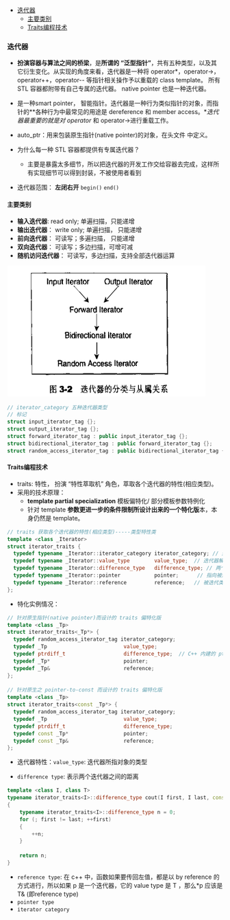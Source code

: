- [迭代器](#迭代器)
  - [主要类别](#主要类别)
  - [Traits编程技术](#traits编程技术)
### 迭代器
- **扮演容器与算法之间的桥梁**，是**所谓的 “泛型指针”**，共有五种类型，以及其它衍生变化。从实现的角度来看，迭代器是一种将 operator*，operator->，operator++，operator-- 等指针相关操作予以重载的 class template。 所有 STL 容器都附带有自己专属的迭代器。 native pointer 也是一种迭代器。


- 是一种smart pointer， 智能指针。迭代器是一种行为类似指针的对象，而指针的**各种行为中最常见的用途是 dereference 和 member access。**迭代器最重要的就是对 operator* 和 operator->进行重载工作。

- auto_ptr：用来包装原生指针(native pointer)的对象，在头文件 中定义。

- 为什么每一种 STL 容器都提供有专属迭代器？
  - 主要是暴露太多细节，所以把迭代器的开发工作交给容器去完成，这样所有实现细节可以得到封装，不被使用者看到
- 迭代器范围： **左闭右开** `begin()` `end()`

#### 主要类别
- **输入迭代器**: read only; 单遍扫描，只能递增
- **输出迭代器**： write only; 单遍扫描， 只能递增
- **前向迭代器**： 可读写；多遍扫描， 只能递增
- **双向迭代器**： 可读写；多边扫描，可增可减
- **随机访问迭代器**： 可读写，多边扫描，支持全部迭代器运算

![avatar](../pics/iteractor.png)
```c++
// iterator_category 五种迭代器类型
// 标记
struct input_iterator_tag {};
struct output_iterator_tag {};
struct forward_iterator_tag : public input_iterator_tag {};
struct bidirectional_iterator_tag : public forward_iterator_tag {};
struct random_access_iterator_tag : public bidirectional_iterator_tag {};
```
#### Traits编程技术
- traits: 特性， 扮演 “特性萃取机” 角色，萃取各个迭代器的特性(相应类型)。
- 采用的技术原理：
  - **template partial specialization** 模板偏特化/ 部分模板参数特例化
  - 针对 template **参数更进一步的条件限制所设计出来的一个特化版**本，本身仍然是 template。
```c++
// traits 获取各个迭代器的特性(相应类型)-----类型特性类
template <class _Iterator>
struct iterator_traits {
  typedef typename _Iterator::iterator_category iterator_category; // 迭代器类别
  typedef typename _Iterator::value_type        value_type;  // 迭代器解除引用后所得到的值的类型
  typedef typename _Iterator::difference_type   difference_type; // 两个迭代器之间的距离
  typedef typename _Iterator::pointer           pointer;      // 指向被迭代类型的指针
  typedef typename _Iterator::reference         reference;   // 被迭代类型的引用类型
};
```
- 特化实例情况： 
```c++
// 针对原生指针(native pointer)而设计的 traits 偏特化版
template <class _Tp>
struct iterator_traits<_Tp*> {
  typedef random_access_iterator_tag iterator_category;
  typedef _Tp                         value_type;
  typedef ptrdiff_t                   difference_type;  // C++ 内建的 ptrdiff_t 类型
  typedef _Tp*                        pointer;
  typedef _Tp&                        reference;
};

// 针对原生之 pointer-to-const 而设计的 traits 偏特化版
template <class _Tp>
struct iterator_traits<const _Tp*> {
  typedef random_access_iterator_tag iterator_category;
  typedef _Tp                         value_type;
  typedef ptrdiff_t                   difference_type;
  typedef const _Tp*                  pointer;
  typedef const _Tp&                  reference;
};
```
- 迭代器特性：`value_type`: 迭代器所指对象的类型


- `difference type`: 表示两个迭代器之间的距离
```c++
template <class I, class T>
typename iterator_traits<I>::difference_type cout(I first, I last, const T& value)
{
    typename iterator_traits<I>::difference_type n = 0;
    for (; first != last; ++first)
    {
        ++n;
    }
    
    return n;
}
```
- `reference type`: 在 c++ 中，函数如果要传回左值，都是以 by reference 的方式进行，所以如果 p 是一个迭代器，它的 value type 是 T ，那么*p 应该是T& (即reference type)
- `pointer type`
- `iterator category`